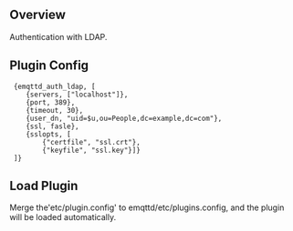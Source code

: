 
## Overview

Authentication with LDAP.

## Plugin Config

```
 {emqttd_auth_ldap, [
    {servers, ["localhost"]},
    {port, 389},
    {timeout, 30},
    {user_dn, "uid=$u,ou=People,dc=example,dc=com"},
    {ssl, fasle},
    {sslopts, [
        {"certfile", "ssl.crt"},
        {"keyfile", "ssl.key"}]}
 ]}

```

## Load Plugin

Merge the'etc/plugin.config' to emqttd/etc/plugins.config, and the plugin will be loaded automatically.

